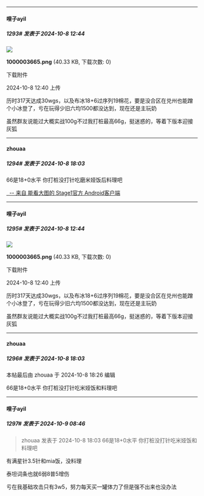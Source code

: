 ﻿
*****

####  哩子ayil  
##### 1293#       发表于 2024-10-8 12:44

<img src="https://img.saraba1st.com/forum/202410/08/124042jclycnpcy0x00ha0.png" referrerpolicy="no-referrer">

<strong>1000003665.png</strong> (40.33 KB, 下载次数: 0)

下载附件

2024-10-8 12:40 上传

历时317天达成30wgs，以及布冰18+6过序列19棉花，要是没合区在兑州也能蹭个小冰登了，亏在玩得少旧六均1500都没达到，现在还是主玩奶

虽然群友说能过大概实战100g不过我打桩最高66g，挺迷惑的，等着下版本迎接灰狐


*****

####  zhouaa  
##### 1294#       发表于 2024-10-8 18:03

66是18+0水平 你打桩没打针吃磨米娅饭后料理吧

[  -- 来自 能看大图的 Stage1官方 Android客户端](https://www.coolapk.com/apk/140634)


*****

####  哩子ayil  
##### 1295#       发表于 2024-10-8 12:44

<img src="https://img.saraba1st.com/forum/202410/08/124042jclycnpcy0x00ha0.png" referrerpolicy="no-referrer">

<strong>1000003665.png</strong> (40.33 KB, 下载次数: 0)

下载附件

2024-10-8 12:40 上传

历时317天达成30wgs，以及布冰18+6过序列19棉花，要是没合区在兑州也能蹭个小冰登了，亏在玩得少旧六均1500都没达到，现在还是主玩奶

虽然群友说能过大概实战100g不过我打桩最高66g，挺迷惑的，等着下版本迎接灰狐

*****

####  zhouaa  
##### 1296#       发表于 2024-10-8 18:03

 本帖最后由 zhouaa 于 2024-10-8 18:26 编辑 

66是18+0水平 你打桩没打针吃米娅饭和料理吧

*****

####  哩子ayil  
##### 1297#       发表于 2024-10-9 08:46

<blockquote>zhouaa 发表于 2024-10-8 18:03
66是18+0水平 你打桩没打针吃米娅饭和料理吧</blockquote>
有满星针3.5针和mia饭，没料理

泰坦词条也就6弱8普5增伤

亏在我基础攻击只有3w5，努力每天买一罐体力了但是强不出来也没办法


